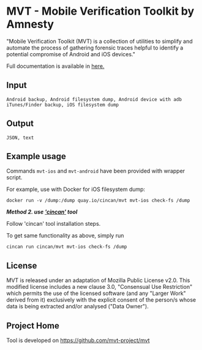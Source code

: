 # MVT - Mobile Verification Toolkit by Amnesty

"Mobile Verification Toolkit (MVT) is a collection of utilities to simplify and automate the process of gathering forensic traces helpful to identify a potential compromise of Android and iOS devices."

Full documentation is available in [here.](https://mvt.readthedocs.io/en/latest/index.html)

## Input

```
Android backup, Android filesystem dump, Android device with adb
iTunes/Finder backup, iOS filesystem dump
```

## Output

```
JSON, text
```

## Example usage

Commands `mvt-ios` and `mvt-android` have been provided with wrapper script.

For example, use with Docker for iOS filesystem dump:

```
docker run -v /dump:/dump quay.io/cincan/mvt mvt-ios check-fs /dump
```

***Method 2. use ['cincan'](https://gitlab.com/CinCan/cincan-command) tool*** 

Follow 'cincan' tool installation steps. 

To get same functionality as above, simply run

```console
cincan run cincan/mvt mvt-ios check-fs /dump
```


## License

MVT is released under an adaptation of Mozilla Public License v2.0. This modified license includes a new clause 3.0, "Consensual Use Restriction" which permits the use of the licensed software (and any "Larger Work" derived from it) exclusively with the explicit consent of the person/s whose data is being extracted and/or analysed ("Data Owner").

## Project Home

Tool is developed on https://github.com/mvt-project/mvt
